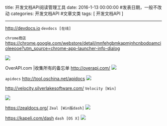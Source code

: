 title: 开发文档API阅读管理工具
date: 2016-1-13 00:00:00 #发表日期，一般不改动
categories:  开发文档API   #文章文类
tags: [ 开发文档API ]


---
http://devdocs.io  `devdocs [在线]`

`chrome商店`  https://chrome.google.com/webstore/detail/mnfehgbmkapmjnhcnbodoamcioleeooe?utm_source=chrome-app-launcher-info-dialog


![]( http://7xnbs3.com1.z0.glb.clouddn.com/16-2-23/96325003.jpg)
<!--
-->



OverAPI.com |收集所有的备忘单 http://overapi.com/
![]( http://7xnbs3.com1.z0.glb.clouddn.com/16-7-1/95625399.jpg)

<!--
-->



`apidocs` http://tool.oschina.net/apidocs
![]( http://7xnbs3.com1.z0.glb.clouddn.com/16-7-1/19976962.jpg)
<!--
-->



http://velocity.silverlakesoftware.com/  `Velocity [Win]`


![]( http://7xnbs3.com1.z0.glb.clouddn.com/16-2-23/40026256.jpg)
<!--
-->



https://zealdocs.org/  `Zeal [Win版dash]`
![]( http://7xnbs3.com1.z0.glb.clouddn.com/16-2-23/29898848.jpg)
<!--
-->



https://kapeli.com/dash  `dash [OS X]`
![]( http://7xnbs3.com1.z0.glb.clouddn.com/16-2-23/28049145.jpg)
<!--
-->



<!-- more -->
